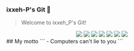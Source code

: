 ### ixxeh-P's Git 🤭
> Welcome to ixxeh_P's Git!

<div align="center">
   <img src="https://img.shields.io/badge/C++-00599C?style=flat&logo=cplusplus&logoColor=white"/> 
   <img src="https://img.shields.io/badge/Python-3776AB?style=flat&logo=python&logoColor=white"/>
   <img src="https://img.shields.io/badge/Html5-E34F26?style=flat&logo=html5&logoColor=white"/>
   <img src="https://img.shields.io/badge/Cisco-1BA0D7?style=flat&logo=cisco&logoColor=white"/>
   <img src="https://img.shields.io/badge/Debian-A81D33?style=flat&logo=debian&logoColor=white"/>
   <img src="https://img.shields.io/badge/Windows 11-0078D4?style=flat&logo=windows11&logoColor=white"/>
   <img src="https://img.shields.io/badge/PowerShell-5391FE?style=flat&logo=powershell&logoColor=white"/>
</div>
## My motto
```
- Computers can't lie to you
```
 
